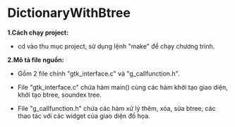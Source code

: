 # DictionaryWithBtree
__1.Cách chạy project:__

   - cd vào thu mục project, sử dụng lệnh "make" để chạy chương trình.
   
__2.Mô tả file nguồn:__

   - Gồm 2 file chính "gtk_interface.c" và "g_callfunction.h".
   
   - File "gtk_interface.c" chứa  hàm main() cùng các hàm khởi tạo giao diện, khởi tạo btree, soundex tree.
   
   - File "g_callfunction.h" chứa các hàm xử lý  thêm, xóa, sửa btree, các thao tác với các widget của giao diện đồ họa.

